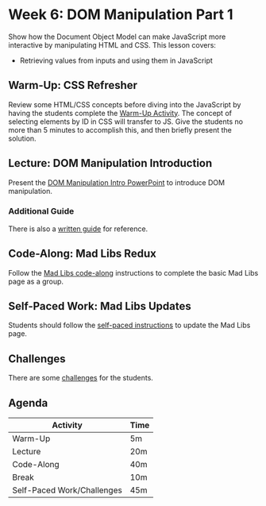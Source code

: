 # Week 6: DOM Manipulation Part 1
Show how the Document Object Model can make JavaScript more interactive by manipulating HTML and CSS. This lesson covers:

- Retrieving values from inputs and using them in JavaScript

## Warm-Up: CSS Refresher
Review some HTML/CSS concepts before diving into the JavaScript by having the students complete the [Warm-Up Activity](WarmUp.md). The concept of selecting elements by ID in CSS will transfer to JS. Give the students no more than 5 minutes to accomplish this, and then briefly present the solution.

## Lecture: DOM Manipulation Introduction
Present the [DOM Manipulation Intro PowerPoint](DomManipulationIntro.pptx) to introduce DOM manipulation.

### Additional Guide
There is also a [written guide](DomManipulationReadFromInput.md) for reference.

## Code-Along: Mad Libs Redux
Follow the [Mad Libs code-along](MadLibsCodeAlong.md) instructions to complete the basic Mad Libs page as a group.

## Self-Paced Work: Mad Libs Updates
Students should follow the [self-paced instructions](SelfPacedWork.md) to update the Mad Libs page.

## Challenges
There are some [challenges](Challenges.md) for the students.

## Agenda

| Activity | Time |
|-|-|
| Warm-Up | 5m |
| Lecture | 20m |
| Code-Along | 40m |
| Break | 10m |
| Self-Paced Work/Challenges | 45m |
